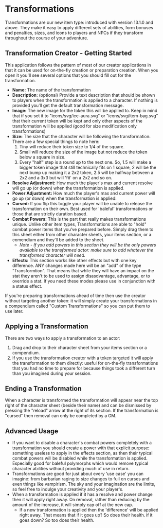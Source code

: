 # Transformations

Transformations are our new item type: introduced with version 13.1.0 and above. They make it easy to apply different sets of abilities, form bonuses and penalties, sizes, and icons to players and NPCs if they transform throughout the course of your adventure.

## Transformation Creator - Getting Started

This application follows the pattern of most of our creator applications in that it can be used for on-the-fly creation or preparation creation. When you open it you'll see several options that you should fill out for the transformation.

- **Name:** The name of the transformation
- **Description:** (optional) Provide a text description that should be shown to players when the transformation is applied to a character. If nothing is provided you'll get the default transformation message.
- **Image:** The new image for the token this will be applied to. Keep in mind that if you set it to "icons/svg/ice-aura.svg" or "icons/svg/item-bag.svg" that their current token will be kept and only other aspects of the transformation will be applied (good for size modification only transformations)
- **Size:** The size that the character will be following the transformation. There are a few special things to note here:
  1. Tiny will reduce their token size to 1/4 of the square.
  2. Small will reduce the size of the image but not reduce the token below a square in size.
  3. Every "half" step is a round up to the next one. So, 1.5 will make a bigger token image that still technically fits on 1 square, 2 will be the next bump up making it a 2x2 token, 2.5 will be halfway between a 2x2 and a 3x3 but will 'fit' on a 2x2 and so on.
- **Resolve Adjustment:** How much the player's max and current resolve will go up (or down) when the transformation is applied.
- **Power Adjustment:** How much the player's max and current power will go up (or down) when the transformation is applied.
- **Cursed:** If you flip this toggle your player will be unable to release the transformation on their own. Best used for 'baleful' transformations or those that are strictly duration based.
- **Combat Powers:** This is the part that really makes transformations unique. Unlike other item types, Transformations are able to "hold" combat power items that you've prepared before. Simply drag them to this sheet either from other character sheets, your items section, or a comendium and they'll be added to the sheet.
  - _Note - If you add powers in this section they will be the only powers available to the transformed actor: make sure to add whatever the transformed character will need._
- **Effects:** This section works like other effects but with one key difference. ANY changes made here will be an "add" of the type "Transformtion". That means that while they will have an impact on the stat they aren't to be used to assign disasdvantage, advantage, or to override a stat. If you need these modes please use in conjunction with a status effect.

If you're preparing transformations ahead of time then use the creator without targeting another token: it will simply create your transformations in a compendium called "Custom Transformations" so you can put them to use later.

## Applying a Transformation

There are two ways to apply a transformation to an actor:

1. Drag and drop to their character sheet from your items section or a compendium.
2. If you use the transformation creator with a token targeted it will apply the transformation to them directly: useful for on-the-fly transformations that you had no time to prepare for because things took a different turn than you imagined during your session.

## Ending a Transformation

When a character is transformed the transformation will appear near the top right of the character sheet (beside their name) and can be dismissed by pressing the "reload" arrow at the right of its section. If the transformation is "cursed" then removal can only be completed by a GM.

## Advanced Usage

- If you want to disable a character's combat powers completely with a transformation you should create a power with that explicit purpose: something useless to apply in the effects section, as then their typical combat powers will be disabled while the transformation is applied. Especially good for baleful polymorphs which would remove typical character abilities without providing much of use in return.
- Transformations are good for just about every 'use case' you can imagine: from barbarian raging to size changes to full on curses and even things like vampirism. The sky and your imagination are the limits, so feel free to indulge your creativity and your player's.
- When a transformation is applied if it has a resolve and power change then it will apply right away. On removal, rather than reducing by the amount of the increase, it will simply cap off at the new cap.
  - If a new transformation is applied then the 'difference' will be applied right away. That means that if it goes up? So does their health. if it goes down? So too does their health.
